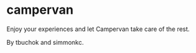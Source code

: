 campervan
=========

Enjoy your experiences and let Campervan take care of the rest.

By tbuchok and simmonkc.